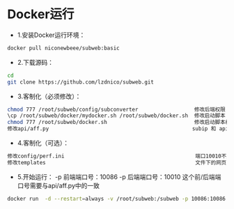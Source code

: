 # Docker运行
  - 1.安装Docker运行环境： 
  ```bash
  docker pull niconewbeee/subweb:basic
  ```
  - 2.下载源码：
  ```bash
  cd 
  git clone https://github.com/lzdnico/subweb.git 
  ```
  - 3.客制化（必须修改）：
  ```bash 
  chmod 777 /root/subweb/config/subconverter                  修改后端权限
  \cp /root/subweb/docker/mydocker.sh /root/subweb/docker.sh  修改启动脚本
  chmod 777 /root/subweb/docker.sh                            修改启动脚本权限
  修改api/aff.py                                              subip 和 apiip 分别为docker映射前的前端地址和后端地址 
  ```
  - 4.客制化（可选）：
  ```bash 
  修改config/perf.ini                                          端口10010不用修改，可以通过docker映射自定义访问端口
  修改templates                                                文件下的网页html
  ```
  - 5.开始运行：
  -p 前端端口号：10086 -p 后端端口号：10010                      这个前/后端端口号需要与api/aff.py中的一致
  ```bash 
  docker run  -d --restart=always -v /root/subweb:/subweb -p 10086:10086 -p 10010:10010  niconewbeee/subweb:basic
  ```